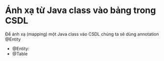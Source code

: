# Ánh xạ từ Java class vào bảng trong CSDL

Để ánh xạ (mapping) một Java class vào CSDL chúng ta sẽ dùng annotation @Entity
- @Entity: 
- @Table